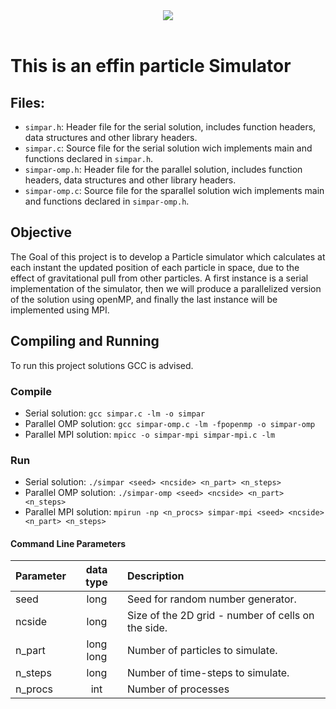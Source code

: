 <div align="center">
  <a><img src="https://fenix.tecnico.ulisboa.pt/api/bennu-portal/configuration/logo"></a><br><br>
</div>

# This is an effin particle Simulator

## Files:
- `simpar.h`: Header file for the serial solution, includes function headers, data structures and other library headers.
- `simpar.c`: Source file for the serial solution wich implements main and functions declared in `simpar.h`.
- `simpar-omp.h`: Header file for the parallel solution, includes function headers, data structures and other library headers.
- `simpar-omp.c`: Source file for the sparallel solution wich implements main and functions declared in `simpar-omp.h`.


## Objective

The Goal of this project is to develop a Particle simulator which calculates at each instant the updated position of each particle in space, due to the effect of gravitational pull from other particles.
A first instance is a serial implementation of the simulator, then we will produce a parallelized version of the solution using openMP, and finally the last instance will be implemented using MPI.

## Compiling and Running

To run this project solutions GCC is advised.

### Compile
- Serial solution:    `gcc simpar.c -lm -o simpar`
- Parallel OMP solution:  `gcc simpar-omp.c -lm -fpopenmp -o simpar-omp`
- Parallel MPI solution:  `mpicc -o simpar-mpi simpar-mpi.c -lm`

### Run
- Serial solution:    `./simpar <seed> <ncside> <n_part> <n_steps>`
- Parallel OMP solution:  `./simpar-omp <seed> <ncside> <n_part> <n_steps>`
- Parallel MPI solution: `mpirun -np <n_procs> simpar-mpi <seed> <ncside> <n_part> <n_steps>`

#### Command Line Parameters

| Parameter     | data type  | Description                                         |
|:--------------|:----------:|:----------------------------------------------------|
| seed          | long       | Seed for random number generator.                   |
| ncside        | long       | Size of the 2D grid - number of cells on the side.  |
| n_part        | long long  | Number of particles to simulate.                    |
| n_steps       | long       | Number of time-steps to simulate.                   |
| n_procs       | int        | Number of processes                                 |
